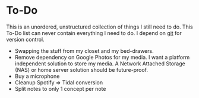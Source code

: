 # To-Do

This is an unordered, unstructured collection of things I still need to do.
This To-Do list can never contain everything I need to do. 
I depend on [git](git.md) for version control.

- Swapping the stuff from my closet and my bed-drawers.
- Remove dependency on Google Photos for my media.
  I want a platform independent solution to store my media.
  A Network Attached Storage (NAS) or home server solution should be future-proof.
- Buy a microphone
- Cleanup Spotify ⇒ Tidal conversion
- Split notes to only 1 concept per note
